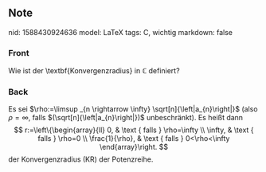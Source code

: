## Note
nid: 1588430924636
model: LaTeX
tags: C, wichtig
markdown: false

### Front
Wie ist der \textbf{Konvergenzradius} in $\mathbb{C}$ definiert?

### Back
Es sei $\rho:=\limsup _{n \rightarrow \infty} \sqrt[n]{\left|a_{n}\right|}$ (also $\rho=\infty$, falls $(\sqrt[n]{\left|a_{n}\right|})$
unbeschränkt). Es heißt dann
$$
r:=\left\{\begin{array}{ll}
0, & \text { falls } \rho=\infty \\
\infty, & \text { falls } \rho=0 \\
\frac{1}{\rho}, & \text { falls } 0<\rho<\infty
\end{array}\right.
$$
der Konvergenzradius (KR) der Potenzreihe.
